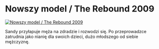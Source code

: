 Nowszy model / The Rebound 2009 
=============
[![Nowszy model / The Rebound 2009 ](http://vidos.pl/images/player.gif)](http://vidos.pl/nowszy-model-the-rebound-2009)

 Sandy przyłapuje męża na zdradzie i rozwodzi się. Po przeprowadzce zatrudnia jako nianię dla swoich dzieci, dużo młodszego od siebie mężczyznę. 

